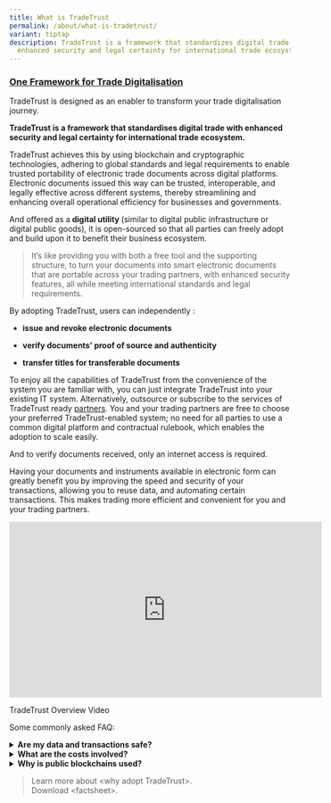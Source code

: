 ```yaml
---
title: What is TradeTrust
permalink: /about/what-is-tradetrust/
variant: tiptap
description: TradeTrust is a framework that standardizes digital trade with
  enhanced security and legal certainty for international trade ecosystem.
---
```

<h3><strong><u>One Framework for Trade Digitalisation</u></strong></h3>
<p>TradeTrust is designed as an enabler to transform your trade digitalisation
journey.</p>
<p><strong>TradeTrust is a framework that standardises digital trade with enhanced security and legal certainty for international trade ecosystem.</strong>
</p>
<p>TradeTrust achieves this by using blockchain and cryptographic technologies,
adhering to global standards and legal requirements to enable trusted portability
of electronic trade documents across digital platforms. Electronic documents
issued this way can be trusted, interoperable, and legally effective across
different systems, thereby streamlining and enhancing overall operational
efficiency for businesses and governments.</p>
<p>And offered as a<strong> digital utility </strong>(similar to digital
public infrastructure or digital public goods), it is open-sourced so that
all parties can freely adopt and build upon it to benefit their business
ecosystem.</p>
<blockquote>
<p>It’s like providing you with both a free tool and the supporting structure,
to turn your documents into smart electronic documents that are portable
across your trading partners, with enhanced security features, all while
meeting international standards and legal requirements.</p>
</blockquote>
<p>By adopting TradeTrust, users can independently :</p>
<ul data-tight="true" class="tight">
<li>
<p><strong>issue and revoke electronic documents</strong>
</p>
</li>
<li>
<p><strong>verify documents’ proof of source and authenticity</strong>
</p>
</li>
<li>
<p><strong>transfer titles for transferable documents</strong>
</p>
</li>
</ul>
<p></p>
<p>To enjoy all the capabilities of TradeTrust from the convenience of the
system you are familiar with, you can just integrate TradeTrust into your
existing IT system. Alternatively, outsource or subscribe to the services
of TradeTrust ready <a href="/community/tradetrust-ready-partners/" rel="noopener noreferrer nofollow" target="_blank">partners</a>. You and your
trading partners are free to choose your preferred TradeTrust-enabled system;
no need for all parties to use a common digital platform and contractual
rulebook, which enables the adoption to scale easily.</p>
<p>And to verify documents received, only an internet access is required.</p>
<p>Having your documents and instruments available in electronic form can
greatly benefit you by improving the speed and security of your transactions,
allowing you to reuse data, and automating certain transactions. This makes
trading more efficient and convenient for you and your trading partners.</p>
<div class="iframe-wrapper">
<iframe height="315" width="560" allowfullscreen="true" frameborder="0" src="https://www.youtube.com/embed/-YD21elPXxs?si=SiP7FweDc7l28yxW"></iframe>
</div>
<p>TradeTrust Overview Video</p>
<p>Some commonly asked FAQ:</p>
<div data-type="detailGroup" class="isomer-accordion isomer-accordion-white">
<details class="isomer-details">
<summary><strong>Are my data and transactions safe?</strong>
</summary>
<div data-type="detailsContent" class="isomer-details-content">
<p>Your data resides in the electronic document files generated and is not
written into the public blockchain to preserves data confidentiality. Only
the title ownership is tracked through the use of Non-fungible Tokens (NFTs)
on one of the selected blockchain for title documents.</p>
<p></p>
<p>And the security and reliability of TradeTrust is ensured through the
vulnerability assessment and penetration testing of the Smart Contract
Code conducted by a third-party specialist, Ernst &amp; Young.</p>
</div>
</details>
<details class="isomer-details">
<summary><strong>What are the costs involved?</strong>
</summary>
<div data-type="detailsContent" class="isomer-details-content">
<p>TradeTrust is free for all to use, and anyone can implement it using the
set of pre-built software components.</p>
<p></p>
<p>Your resource is required to understand, learn, and apply this new technological
tool into your business use cases. Other costs may include outsource fee
for the integration of TradeTrust into your IT system and/or subscription
service from TradeTrust ready &lt;partners&gt;.</p>
<p></p>
<p>And depending on your role in the supply chain, transaction costs such
as blockchain gas fees may apply. Below are the estimated fees (USD) computed
as at 2 February 2023 for a typical series of transactions from the issuance
to the surrender of electronic bill of lading (<em>costs distributed among different stakeholders)</em>:</p>
<ul data-tight="true" class="tight">
<li>
<p>Estimated Fees on Ethereum: &lt; USD $20 or</p>
</li>
<li>
<p>Estimated Fees on Polygon: &lt; USD $0.16</p>
</li>
<li>
<p>Estimated Fees on Stability: Free for up to 1000 transactions per month</p>
</li>
<li>
<p>Estimated Fees on XDC or Hedera: contact us</p>
</li>
</ul>
<p></p>
<p>Reach out to us to learn more about the costs and how you can save on
manual processing and courier costs by going digital.</p>
</div>
</details>
<details class="isomer-details">
<summary><strong>Why is public blockchains used?</strong>
</summary>
<div data-type="detailsContent" class="isomer-details-content">
<p>TradeTrust utilises public Blockchain or Distributed Ledger Technology
to demonstrate provenance that is essential for the legitimacy of documents
such as Bills of Lading. Non-Fungible Tokens (NFTs) are used to ensure
the singularity of the record for transferable documents, with blockchain
recording the NFT transactions to electronically endorse and transfer the
ownership of a document among stakeholders along a trade flow. This choice
was deliberate to <strong>eliminate the need for a central authority</strong> or
body to govern the network and gatekeep participation, allowing for an
open and interoperable system for all international parties to participate
seamlessly.</p>
<p></p>
</div>
</details>
</div>
<p></p>
<blockquote>
<p>Learn more about &lt;why adopt TradeTrust&gt;.
<br>Download &lt;factsheet&gt;.</p>
</blockquote>
<p></p>